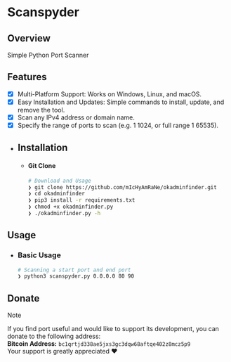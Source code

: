 # Scanspyder
## Overview

Simple Python Port Scanner

## Features
- [x] Multi-Platform Support: Works on Windows, Linux, and macOS.
- [x] Easy Installation and Updates: Simple commands to install, update, and remove the tool.
- [x] Scan any IPv4 address or domain name.
- [x] Specify the range of ports to scan (e.g. 1 1024, or full range 1 65535).

* ## Installation

  * #### Git Clone
    
    ```bash
    # Download and Usage
    ❯ git clone https://github.com/mIcHyAmRaNe/okadminfinder.git
    ❯ cd okadminfinder
    ❯ pip3 install -r requirements.txt
    ❯ chmod +x okadminfinder.py
    ❯ ./okadminfinder.py -h
    ```


## Usage

  * ### Basic Usage

    ```bash
    # Scanning a start port and end port
    ❯ python3 scanspyder.py 0.0.0.0 80 90
    ```


## Donate

> [!NOTE]
> If you find port useful and would like to support its development, you can donate to the following address:\
> **Bitcoin Address:** `bc1qrtjd338ae5jxs3gc3dqw68aftqe402z8mcz5p9` \
> Your support is greatly appreciated ♥️
